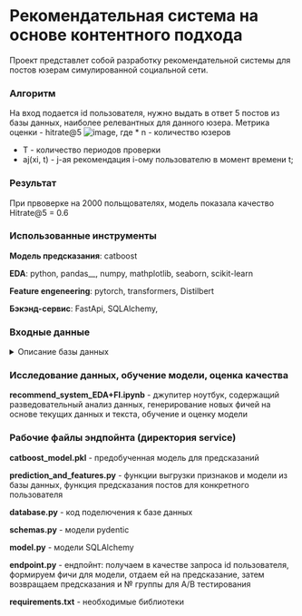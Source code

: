 # Рекомендательная система на основе контентного подхода

Проект представлет собой разработку рекомендательной системы для постов юзерам симулированной социальной сети.

### Алгоритм
На вход подается id пользователя, нужно выдать в ответ 5 постов из базы данных, наиболее релевантных для данного юзера.
Метрика оценки - hitrate@5
![image](https://user-images.githubusercontent.com/91482046/218699666-d2208d05-fd93-453e-bfb5-ebb653b6080d.png),
где * n - количество юзеров
* T - количество периодов проверки
* aj(xi, t) - j-ая рекомендация i-ому пользователю в момент времени t;

### Результат
При првоверке на 2000 польщователях, модель показала качество Hitrate@5 = 0.6

### Использованные инструменты

__Модель предсказания__: catboost

__EDA__: python, pandas__, numpy, mathplotlib, seaborn, scikit-learn

__Feature engeneering__: pytorch, transformers, Distilbert

__Бэкэнд-сервис__: FastApi, SQLAlchemy, 

### Входные данные 
<details>
<summary>Описание базы данных</summary>

| Таблица     | Описание                                                                                                          |
|------------:|-------------------------------------------------------------------------------------------------------------------|
|user_data    | описание юзеров (id, пол, возраст, город, страна и др.                                                            |
|post_text_df | описание постов (id, текс, топик (тема))                                                                          |
|feed_post    | содержит историю о просмотренных постах для каждого юзера в изучаемый период (id юзера, id поста, действие (лайк/просмотр), таргет (1 у просмотров, если почти сразу после просмотра был совершен лайк, иначе 0. У действий like пропущенное значение.)                                                                                          |
</details>

### Исследование данных, обучение модели, оценка качества
__recommend_system_EDA+FI.ipynb__ - джупитер ноутбук, содержащий разведовательный анализ данных, генерирование новых фичей на основе текущих данных и текста, обучение и оценку модели

### Рабочие файлы эндпойнта (директория service)
__catboost_model.pkl__ - предобученная модель для предсказаний

__prediction_and_features.py__ - функции выгрузки признаков и модели из базы данных, функция предсказания постов для конкретного пользователя

__database.py__ - код поделючения к базе данных

__schemas.py__ - модели pydentic

__model.py__ - модели SQLAlchemy

__endpoint.py__  - ендпойнт: получаем в качестве запроса id пользователя, формируем фичи для модели, отдаем ей на предсказание, затем возвращаем предсказания и № группы для A/B тестирования

__requirements.txt__ - необходимые библиотеки




